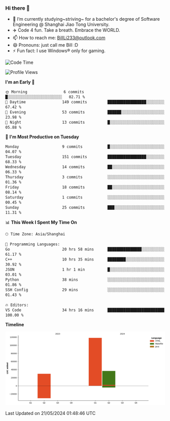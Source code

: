 ### Hi there 👋
- 🌱 I’m currently studying~striving~ for a bachelor's degree of Software Engineering @ Shanghai Jiao Tong University.
- ✈️ Code 4 fun. Take a breath. Embrace the WORLD.
- 📫 How to reach me: BillLi233@outlook.com
- 😄 Pronouns: just call me Bill :D
- ⚡ Fun fact: I use Windows® only for gaming.

<!--START_SECTION:waka-->
![Code Time](http://img.shields.io/badge/Code%20Time-161%20hrs%2034%20mins-blue)

![Profile Views](http://img.shields.io/badge/Profile%20Views-35-blue)

**I'm an Early 🐤** 

```text
🌞 Morning                6 commits           █░░░░░░░░░░░░░░░░░░░░░░░░   02.71 % 
🌆 Daytime                149 commits         █████████████████░░░░░░░░   67.42 % 
🌃 Evening                53 commits          ██████░░░░░░░░░░░░░░░░░░░   23.98 % 
🌙 Night                  13 commits          █░░░░░░░░░░░░░░░░░░░░░░░░   05.88 % 
```
📅 **I'm Most Productive on Tuesday** 

```text
Monday                   9 commits           █░░░░░░░░░░░░░░░░░░░░░░░░   04.07 % 
Tuesday                  151 commits         █████████████████░░░░░░░░   68.33 % 
Wednesday                14 commits          ██░░░░░░░░░░░░░░░░░░░░░░░   06.33 % 
Thursday                 3 commits           ░░░░░░░░░░░░░░░░░░░░░░░░░   01.36 % 
Friday                   18 commits          ██░░░░░░░░░░░░░░░░░░░░░░░   08.14 % 
Saturday                 1 commits           ░░░░░░░░░░░░░░░░░░░░░░░░░   00.45 % 
Sunday                   25 commits          ███░░░░░░░░░░░░░░░░░░░░░░   11.31 % 
```


📊 **This Week I Spent My Time On** 

```text
🕑︎ Time Zone: Asia/Shanghai

💬 Programming Languages: 
Go                       20 hrs 58 mins      ███████████████░░░░░░░░░░   61.17 % 
C++                      10 hrs 35 mins      ████████░░░░░░░░░░░░░░░░░   30.92 % 
JSON                     1 hr 1 min          █░░░░░░░░░░░░░░░░░░░░░░░░   03.01 % 
Python                   38 mins             ░░░░░░░░░░░░░░░░░░░░░░░░░   01.86 % 
SSH Config               29 mins             ░░░░░░░░░░░░░░░░░░░░░░░░░   01.43 % 

🔥 Editors: 
VS Code                  34 hrs 16 mins      █████████████████████████   100.00 % 
```

**Timeline**

![Lines of Code chart](https://raw.githubusercontent.com/GMH233/GMH233/main/assets/bar_graph.png)


 Last Updated on 21/05/2024 01:48:46 UTC
<!--END_SECTION:waka-->

<!--
**GMH233/GMH233** is a ✨ _special_ ✨ repository because its `README.md` (this file) appears on your GitHub profile.

Here are some ideas to get you started:

- 🔭 I’m currently working on ...
- 🌱 I’m currently learning ...
- 👯 I’m looking to collaborate on ...
- 🤔 I’m looking for help with ...
- 💬 Ask me about ...
- 📫 How to reach me: ...
- 😄 Pronouns: ...
- ⚡ Fun fact: ...
-->
